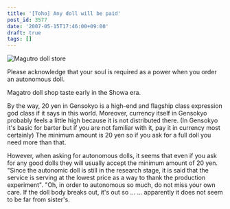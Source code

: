 ```yaml
---
title: '[Toho] Any doll will be paid'
post_id: 3577
date: '2007-05-15T17:46:00+09:00'
draft: true
tags: []
---
```


![Magutro doll store](https://danmaq.com/image/illustrations/pbbs/2005-2007/tohov_003653_s.png)

Please acknowledge that your soul is required as a power when you order an autonomous doll.

Magatro doll shop taste early in the Showa era.

By the way, 20 yen in Gensokyo is a high-end and flagship class expression god class if it says in this world. Moreover, currency itself in Gensokyo probably feels a little high because it is not distributed there. (In Gensokyo it's basic for barter but if you are not familiar with it, pay it in currency most certainly) The minimum amount is 20 yen so if you ask for a full doll you need more than that.

However, when asking for autonomous dolls, it seems that even if you ask for any good dolls they will usually accept the minimum amount of 20 yen. "Since the autonomic doll is still in the research stage, it is said that the service is serving at the lowest price as a way to thank the production experiment". "Oh, in order to autonomous so much, do not miss your own care. If the doll body breaks out, it's out so ... ... apparently it does not seem to be far from sister's.
